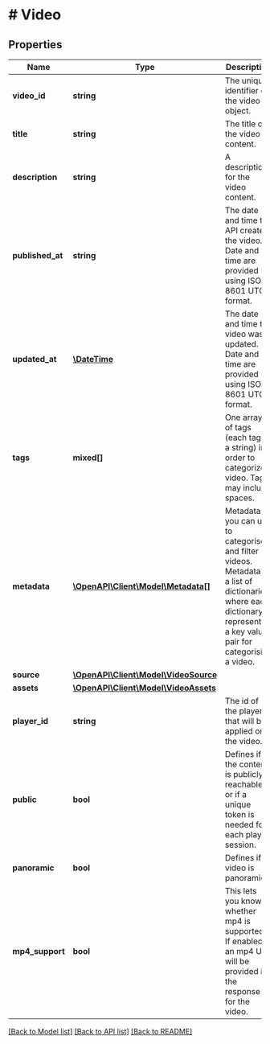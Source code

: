 # # Video

## Properties

Name | Type | Description | Notes
------------ | ------------- | ------------- | -------------
**video_id** | **string** | The unique identifier of the video object. | [optional]
**title** | **string** | The title of the video content. | [optional]
**description** | **string** | A description for the video content. | [optional]
**published_at** | **string** | The date and time the API created the video. Date and time are provided using ISO-8601 UTC format. | [optional]
**updated_at** | [**\DateTime**](\DateTime.md) | The date and time the video was updated. Date and time are provided using ISO-8601 UTC format. | [optional]
**tags** | **mixed[]** | One array of tags (each tag is a string) in order to categorize a video. Tags may include spaces. | [optional]
**metadata** | [**\OpenAPI\Client\Model\Metadata[]**](Metadata.md) | Metadata you can use to categorise and filter videos. Metadata is a list of dictionaries, where each dictionary represents a key value pair for categorising a video. | [optional]
**source** | [**\OpenAPI\Client\Model\VideoSource**](VideoSource.md) |  | [optional]
**assets** | [**\OpenAPI\Client\Model\VideoAssets**](VideoAssets.md) |  | [optional]
**player_id** | **string** | The id of the player that will be applied on the video. | [optional]
**public** | **bool** | Defines if the content is publicly reachable or if a unique token is needed for each play session. | [optional]
**panoramic** | **bool** | Defines if video is panoramic. | [optional]
**mp4_support** | **bool** | This lets you know whether mp4 is supported. If enabled, an mp4 URL will be provided in the response for the video. | [optional]

[[Back to Model list]](../../README.md#models) [[Back to API list]](../../README.md#endpoints) [[Back to README]](../../README.md)
